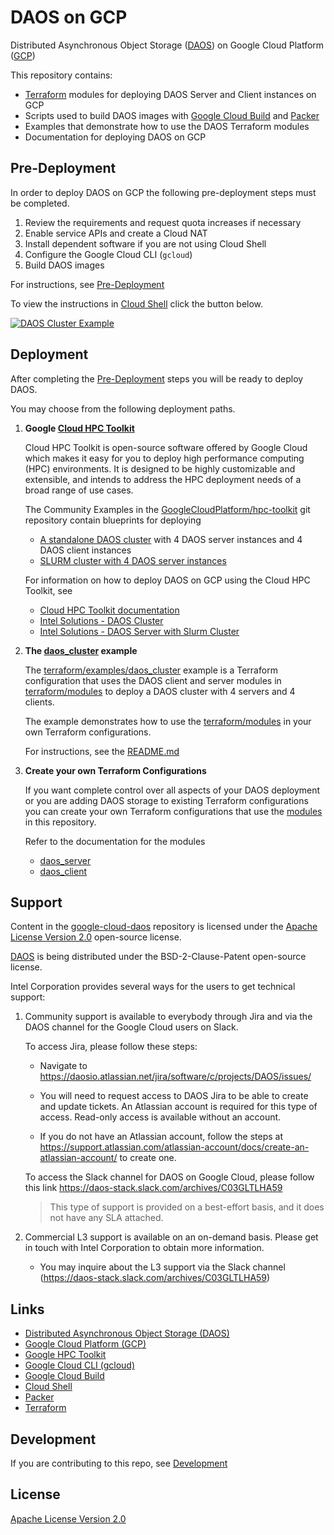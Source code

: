 # DAOS on GCP

Distributed Asynchronous Object Storage ([DAOS](https://docs.daos.io/)) on Google Cloud Platform ([GCP](https://cloud.google.com/))

This repository contains:

- [Terraform](https://www.terraform.io/) modules for deploying DAOS Server and Client instances on GCP
- Scripts used to build DAOS images with [Google Cloud Build](https://cloud.google.com/build) and [Packer](https://www.packer.io/)
- Examples that demonstrate how to use the DAOS Terraform modules
- Documentation for deploying DAOS on GCP

## Pre-Deployment

In order to deploy DAOS on GCP the following pre-deployment steps must be completed.

1. Review the requirements and request quota increases if necessary
2. Enable service APIs and create a Cloud NAT
3. Install dependent software if you are not using Cloud Shell
4. Configure the Google Cloud CLI (`gcloud`)
5. Build DAOS images

For instructions, see [Pre-Deployment](docs/pre-deployment.md)

To view the instructions in [Cloud Shell](https://cloud.google.com/shell) click the button below.

[![DAOS Cluster Example](http://gstatic.com/cloudssh/images/open-btn.png)](https://console.cloud.google.com/cloudshell/open?git_repo=https://github.com/markaolson/google-cloud-daos&cloudshell_git_branch=DAOSGCP-119&shellonly=true&force_new_clone=false&tutorial=docs/pre-deploy.md)

## Deployment

After completing the [Pre-Deployment](docs/pre-deployment.md) steps you will be ready to deploy DAOS.

You may choose from the following deployment paths.

 1. **Google [Cloud HPC Toolkit](https://cloud.google.com/hpc-toolkit)**

    Cloud HPC Toolkit is open-source software offered by Google Cloud which makes it easy for you to deploy high performance computing (HPC) environments. It is designed to be highly customizable and extensible, and intends to address the HPC deployment needs of a broad range of use cases.

    The Community Examples in the [GoogleCloudPlatform/hpc-toolkit](https://github.com/GoogleCloudPlatform/hpc-toolkit) git repository contain blueprints for deploying
    - [A standalone DAOS cluster](https://github.com/GoogleCloudPlatform/hpc-toolkit/tree/main/community/examples/intel#daos-cluster) with 4 DAOS server instances and 4 DAOS client instances
    - [SLURM cluster with 4 DAOS server instances](https://github.com/GoogleCloudPlatform/hpc-toolkit/tree/main/community/examples/intel#daos-server-with-slurm-cluster)


    For information on how to deploy DAOS on GCP using the Cloud HPC Toolkit, see

    - [Cloud HPC Toolkit documentation](https://cloud.google.com/hpc-toolkit/docs/)
    - [Intel Solutions - DAOS Cluster](https://github.com/GoogleCloudPlatform/hpc-toolkit/tree/main/community/examples/intel#daos-cluster)
    - [Intel Solutions - DAOS Server with Slurm Cluster](https://github.com/GoogleCloudPlatform/hpc-toolkit/tree/main/community/examples/intel#daos-server-with-slurm-cluster)


 2. **The [daos_cluster](terraform/examples/daos_cluster/README.md) example**

    The [terraform/examples/daos_cluster](terraform/examples/daos_cluster/README.md) example is a Terraform configuration that uses the DAOS client and server modules in [terraform/modules](terraform/modules/) to deploy a DAOS cluster with 4 servers and 4 clients.

    The example demonstrates how to use the [terraform/modules](terraform/modules/) in your own Terraform configurations.

    For instructions, see the [README.md](terraform/examples/daos_cluster/README.md)

 3. **Create your own Terraform Configurations**

    If you want complete control over all aspects of your DAOS deployment or you are adding DAOS storage to existing Terraform configurations you can create your own Terraform configurations that use the [modules](terraform/modules/) in this repository.

    Refer to the documentation for the modules
    - [daos_server](terraform/modules/daos_server/README.md)
    - [daos_client](terraform/modules/daos_client/README.md)

## Support

Content in the [google-cloud-daos](https://github.com/daos-stack/google-cloud-daos) repository is licensed under the [Apache License Version 2.0](LICENSE) open-source license.

[DAOS](https://github.com/daos-stack/daos) is being distributed under the BSD-2-Clause-Patent open-source license.

Intel Corporation provides several ways for the users to get technical support:

1. Community support is available to everybody through Jira and via the DAOS channel for the Google Cloud users on Slack.

   To access Jira, please follow these steps:

   - Navigate to https://daosio.atlassian.net/jira/software/c/projects/DAOS/issues/

   - You will need to request access to DAOS Jira to be able to create and update tickets. An Atlassian account is required for this type of access. Read-only access is available without an account.
   - If you do not have an Atlassian account, follow the steps at https://support.atlassian.com/atlassian-account/docs/create-an-atlassian-account/ to create one.

   To access the Slack channel for DAOS on Google Cloud, please follow this link https://daos-stack.slack.com/archives/C03GLTLHA59

   > This type of support is provided on a best-effort basis, and it does not have any SLA attached.

2. Commercial L3 support is available on an on-demand basis. Please get in touch with Intel Corporation to obtain more information.

   - You may inquire about the L3 support via the Slack channel (https://daos-stack.slack.com/archives/C03GLTLHA59)

## Links

- [Distributed Asynchronous Object Storage (DAOS)](https://docs.daos.io/)
- [Google Cloud Platform (GCP)](https://cloud.google.com/)
- [Google HPC Toolkit](https://github.com/GoogleCloudPlatform/hpc-toolkit)
- [Google Cloud CLI (gcloud)](https://cloud.google.com/cli)
- [Google Cloud Build](https://cloud.google.com/build)
- [Cloud Shell](https://cloud.google.com/shell)
- [Packer](https://www.packer.io/)
- [Terraform](https://www.terraform.io/)

## Development

If you are contributing to this repo, see [Development](docs/development.md)

## License

[Apache License Version 2.0](LICENSE)
